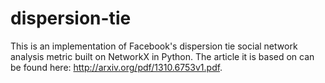 dispersion-tie
==============

This is an implementation of Facebook's dispersion tie social network analysis metric built on NetworkX in Python. The article it is based on can be found here: http://arxiv.org/pdf/1310.6753v1.pdf.
